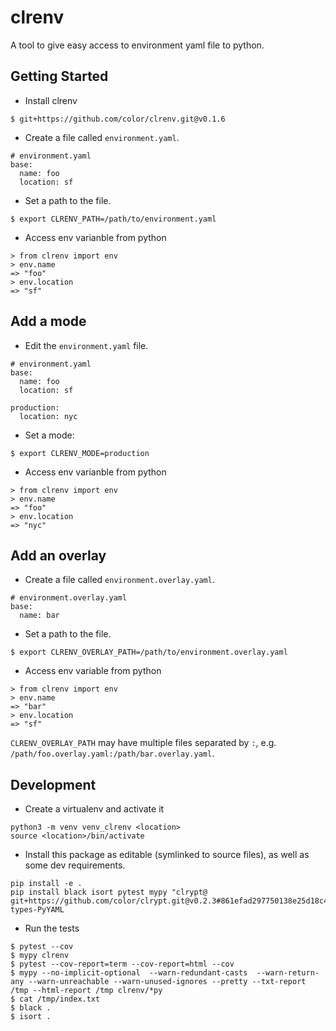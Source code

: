 # clrenv

A tool to give easy access to environment yaml file to python.

## Getting Started

* Install clrenv
```
$ git+https://github.com/color/clrenv.git@v0.1.6
```

* Create a file called `environment.yaml`.
```
# environment.yaml
base:
  name: foo
  location: sf
```

* Set a path to the file.
```
$ export CLRENV_PATH=/path/to/environment.yaml
```

* Access env varianble from python
```
> from clrenv import env
> env.name
=> "foo"
> env.location
=> "sf"
```

## Add a mode

* Edit the `environment.yaml` file.
```
# environment.yaml
base:
  name: foo
  location: sf

production:
  location: nyc
```

* Set a mode:
```
$ export CLRENV_MODE=production
```

* Access env varianble from python
```
> from clrenv import env
> env.name
=> "foo"
> env.location
=> "nyc"
```

## Add an overlay

* Create a file called `environment.overlay.yaml`.
```
# environment.overlay.yaml
base:
  name: bar
```

* Set a path to the file.
```
$ export CLRENV_OVERLAY_PATH=/path/to/environment.overlay.yaml
```

* Access env variable from python
```
> from clrenv import env
> env.name
=> "bar"
> env.location
=> "sf"
```

`CLRENV_OVERLAY_PATH` may have multiple files separated by `:`, e.g. `/path/foo.overlay.yaml:/path/bar.overlay.yaml`.

## Development
* Create a virtualenv and activate it
```
python3 -m venv venv_clrenv <location>
source <location>/bin/activate
```
* Install this package as editable (symlinked to source files), as well as some dev requirements.
```
pip install -e .
pip install black isort pytest mypy "clrypt@ git+https://github.com/color/clrypt.git@v0.2.3#861efad297750138e25d18c4867009419fe39459" types-PyYAML
```
* Run the tests
```
$ pytest --cov
$ mypy clrenv
$ pytest --cov-report=term --cov-report=html --cov
$ mypy --no-implicit-optional  --warn-redundant-casts  --warn-return-any --warn-unreachable --warn-unused-ignores --pretty --txt-report /tmp --html-report /tmp clrenv/*py
$ cat /tmp/index.txt
$ black .
$ isort .
```
